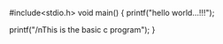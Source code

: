 #include<stdio.h>
void main()
{
printf("hello world...!!!");

printf("/nThis is the basic c program");
}
